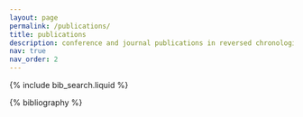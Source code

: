 ```yaml
---
layout: page
permalink: /publications/
title: publications
description: conference and journal publications in reversed chronological order. <br> † Equal Contribution * Corresponding Author
nav: true
nav_order: 2
---
```


<!-- _pages/publications.md -->

<!-- Bibsearch Feature -->

{% include bib_search.liquid %}

<div class="publications">

{% bibliography %}

</div>
